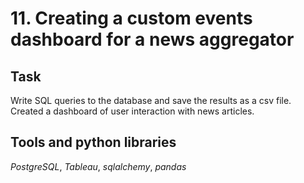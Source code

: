 # 11. Creating a custom events dashboard for a news aggregator

## Task

Write SQL queries to the database and save the results as a csv file. Created a dashboard of user interaction with news articles.  

## Tools and python libraries

*PostgreSQL*, *Tableau*, *sqlalchemy*, *pandas*
